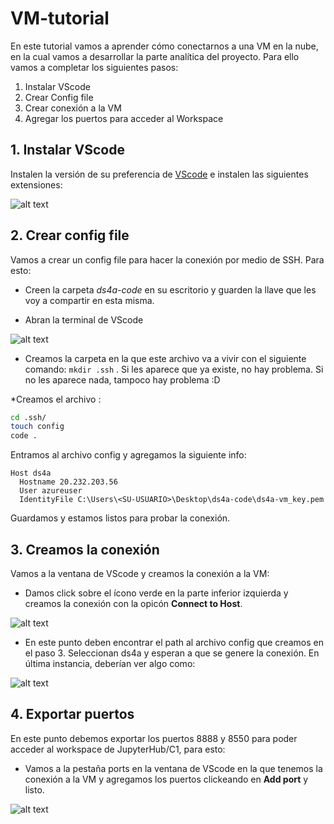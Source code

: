 # VM-tutorial

En este tutorial vamos a aprender cómo conectarnos a una VM en la nube, en la cual vamos a desarrollar la parte analítica del proyecto. Para ello vamos a completar los siguientes pasos:

1. Instalar VScode
2. Crear Config file
3. Crear conexión a la VM 
4. Agregar los puertos para acceder al Workspace

## 1. Instalar VScode

Instalen la versión de su preferencia de  [VScode](https://code.visualstudio.com/download) e instalen las siguientes extensiones:

![alt text](sebastian2296/https://github.com/sebastian2296/VM-tutorial/blob/main/img/VScode_extensions.png)


## 2. Crear config file

Vamos a crear un config file para hacer la conexión por medio de SSH. Para esto:

* Creen la carpeta *ds4a-code* en su escritorio y guarden la llave que les voy a compartir en esta misma.

* Abran la terminal de VScode

![alt text](sebastian2296/https://github.com/sebastian2296/VM-tutorial/blob/main/img/VScode_terminal.png)

* Creamos la carpeta en la que este archivo va a vivir con el siguiente comando: `mkdir .ssh` . Si les aparece que ya existe, no hay problema. Si no les aparece nada, tampoco hay problema :D 

*Creamos el archivo : 

```sh
cd .ssh/ 
touch config
code .
```

Entramos al archivo config y agregamos la siguiente info:

```
Host ds4a
  Hostname 20.232.203.56
  User azureuser
  IdentityFile C:\Users\<SU-USUARIO>\Desktop\ds4a-code\ds4a-vm_key.pem
```

Guardamos y estamos listos para probar la conexión.
## 3. Creamos la conexión 

Vamos a la ventana de VScode y creamos la conexión a la VM:

* Damos click sobre el ícono verde en la parte inferior izquierda y creamos la conexión con la opicón **Connect to Host**.

![alt text](sebastian2296/https://github.com/sebastian2296/VM-tutorial/blob/main/img/ssh_conn.png)

* En este punto deben encontrar el path al archivo config que creamos en el paso 3. Seleccionan ds4a y esperan a que se genere la conexión. En última instancia,
deberían ver algo como:

![alt text](sebastian2296/https://github.com/sebastian2296/VM-tutorial/blob/main/img/VScode_vm_conn.png)

## 4. Exportar puertos

En este punto debemos exportar los puertos 8888 y 8550 para poder acceder al workspace de JupyterHub/C1, para esto:

* Vamos a la pestaña ports en la ventana de VScode en la que tenemos la conexión a la VM y agregamos los puertos clickeando en **Add port** y listo. 

![alt text](sebastian2296/https://github.com/sebastian2296/VM-tutorial/blob/main/img/VScode_ports.png)
